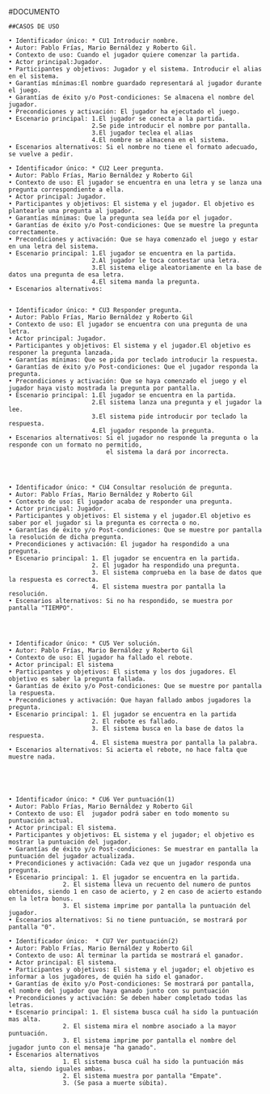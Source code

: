 #DOCUMENTO
  
	##CASOS DE USO
	
	• Identificador único: * CU1 Introducir nombre.
	• Autor: Pablo Frías, Mario Bernáldez y Roberto Gil.
	• Contexto de uso: Cuando el jugador quiere comenzar la partida.
	• Actor principal:Jugador.
	• Participantes y objetivos: Jugador y el sistema. Introducir el alias en el sistema.
	• Garantías mínimas:El nombre guardado representará al jugador durante el juego.
	• Garantías de éxito y/o Post-condiciones: Se almacena el nombre del jugador.
	• Precondiciones y activación: El jugador ha ejecutado el juego.
	• Escenario principal: 1.El jugador se conecta a la partida.
						   2.Se pide introducir el nombre por pantalla.
						   3.El jugador teclea el alias
						   4.El nombre se almacena en el sistema.
	• Escenarios alternativos: Si el nombre no tiene el formato adecuado, se vuelve a pedir.
	
	• Identificador único: * CU2 Leer pregunta.
	• Autor: Pablo Frías, Mario Bernáldez y Roberto Gil
	• Contexto de uso: El jugador se encuentra en una letra y se lanza una pregunta correspondiente a ella.
	• Actor principal: Jugador.
	• Participantes y objetivos: El sistema y el jugador. El objetivo es plantearle una pregunta al jugador.
	• Garantías mínimas: Que la pregunta sea leída por el jugador.
	• Garantías de éxito y/o Post-condiciones: Que se muestre la pregunta correctamente.
	• Precondiciones y activación: Que se haya comenzado el juego y estar en una letra del sistema.
	• Escenario principal: 1.El jugador se encuentra en la partida.
						   2.Al jugador le toca contestar una letra.
						   3.El sistema elige aleatoriamente en la base de datos una pregunta de esa letra.
						   4.El sitema manda la pregunta.
	• Escenarios alternativos:
	
	
	• Identificador único: * CU3 Responder pregunta.
	• Autor: Pablo Frías, Mario Bernáldez y Roberto Gil
	• Contexto de uso: El jugador se encuentra con una pregunta de una letra.
	• Actor principal: Jugador.
	• Participantes y objetivos: El sistema y el jugador.El objetivo es responer la pregunta lanzada.
	• Garantías mínimas: Que se pida por teclado introducir la respuesta.
	• Garantías de éxito y/o Post-condiciones: Que el jugador responda la pregunta.
	• Precondiciones y activación: Que se haya comenzado el juego y el jugador haya visto mostrada la pregunta por pantalla.
	• Escenario principal: 1.El jugador se encuentra en la partida.
						   2.El sistema lanza una pregunta y el jugador la lee.
						   3.El sistema pide introducir por teclado la respuesta.
						   4.El jugador responde la pregunta.
	• Escenarios alternativos: Si el jugador no responde la pregunta o la responde con un formato no permitido,
							   el sistema la dará por incorrecta.
								
	
	
	
	• Identificador único: * CU4 Consultar resolución de pregunta.
	• Autor: Pablo Frías, Mario Bernáldez y Roberto Gil
	• Contexto de uso: El jugador acaba de responder una pregunta.
	• Actor principal: Jugador.
	• Participantes y objetivos: El sistema y el jugador.El objetivo es saber por el jugador si la pregunta es correcta o no. 
	• Garantías de éxito y/o Post-condiciones: Que se muestre por pantalla la resolución de dicha pregunta.
	• Precondiciones y activación: El jugador ha respondido a una pregunta.
	• Escenario principal: 1. El jugador se encuentra en la partida.
						   2. El jugador ha respondido una pregunta.
						   3. El sistema comprueba en la base de datos que la respuesta es correcta.
						   4. El sistema muestra por pantalla la resolución.
	• Escenarios alternativos: Si no ha respondido, se muestra por pantalla "TIEMPO".
	
	
	
	
	• Identificador único: * CU5 Ver solución.
	• Autor: Pablo Frías, Mario Bernáldez y Roberto Gil
	• Contexto de uso: El jugador ha fallado el rebote.
	• Actor principal: El sistema
	• Participantes y objetivos: El sistema y los dos jugadores. El objetivo es saber la pregunta fallada.
	• Garantías de éxito y/o Post-condiciones: Que se muestre por pantalla la respuesta.
	• Precondiciones y activación: Que hayan fallado ambos jugadores la pregunta.
	• Escenario principal: 1. El jugador se encuentra en la partida
						   2. El rebote es fallado.
						   3. El sistema busca en la base de datos la respuesta.
						   4. El sistema muestra por pantalla la palabra.
	• Escenarios alternativos: Si acierta el rebote, no hace falta que muestre nada.								
	
	
	
	
							
	• Identificador único: * CU6 Ver puntuación(1)
	• Autor: Pablo Frías, Mario Bernáldez y Roberto Gil
	• Contexto de uso: El  jugador podrá saber en todo momento su puntuación actual.
	• Actor principal: El sistema.
	• Participantes y objetivos: EL sistema y el jugador; el objetivo es mostrar la puntuación del jugador. 
	• Garantías de éxito y/o Post-condiciones: Se muestrar en pantalla la puntuación del jugador actualizada.
	• Precondiciones y activación: Cada vez que un jugador responda una pregunta.
	• Escenario principal: 1. El jugador se encuentra en la partida.
			       2. El sistema lleva un recuento del numero de puntos obtenidos, siendo 1 en caso de acierto, y 2 en caso de acierto estando en la letra bonus. 
			       3. El sistema imprime por pantalla la puntuación del jugador.	
	• Escenarios alternativos: Si no tiene puntuación, se mostrará por pantalla "0".
		
	• Identificador único:  * CU7 Ver puntuación(2)
	• Autor: Pablo Frías, Mario Bernáldez y Roberto Gil
	• Contexto de uso: Al terminar la partida se mostrará el ganador.
	• Actor principal: El sistema.
	• Participantes y objetivos: El sistema y el jugador; el objetivo es informar a los jugadores, de quién ha sido el ganador.
	• Garantías de éxito y/o Post-condiciones: Se mostrará por pantalla, el nombre del jugador que haya ganado junto con su puntuación
	• Precondiciones y activación: Se deben haber completado todas las letras.
	• Escenario principal: 1. El sistema busca cuál ha sido la puntuación mas alta.
			       2. El sistema mira el nombre asociado a la mayor puntuación.
			       3. El sistema imprime por pantalla el nombre del jugador junto con el mensaje "ha ganado".
	• Escenarios alternativos
			       1. El sistema busca cuál ha sido la puntuación más alta, siendo iguales ambas.
			       2. El sistema muestra por pantalla "Empate".
			       3. (Se pasa a muerte súbita).



 
